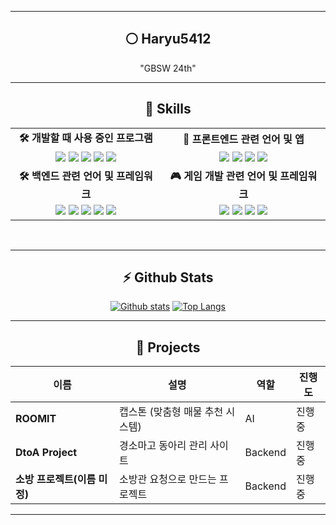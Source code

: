 <meta name="viewport" content="width=device-width, initial-scale=1.0, minimum-scale=1.0">
<div align="center">

---

## ⚪ Haryu5412

"GBSW 24th"

---

## 🧠 Skills

<table style="text-align: center;">
  <tr>
    <td style="text-align: center;"><strong>🛠️ 개발할 때 사용 중인 프로그램</strong></td>
    <td style="text-align: center;"><strong>🎨 프론트엔드 관련 언어 및 앱</strong></td>
  </tr>
  <tr>
    <td style="text-align: center;">
      <img src="https://skillicons.dev/icons?i=vscode" />
      <img src="https://skillicons.dev/icons?i=visualstudio" />
      <img src="https://skillicons.dev/icons?i=idea" />
      <img src="https://skillicons.dev/icons?i=github" />
      <img src="https://skillicons.dev/icons?i=git" />
    </td>
    <td style="text-align: center;">
      <img src="https://skillicons.dev/icons?i=html" />
      <img src="https://skillicons.dev/icons?i=js" />
      <img src="https://skillicons.dev/icons?i=css" />
      <img src="https://skillicons.dev/icons?i=figma" />
    </td>
  </tr>
  <tr>
    <td style="text-align: center;"><strong>🛠️ 백엔드 관련 언어 및 프레임워크</strong></td>
    <td style="text-align: center;"><strong>🎮 게임 개발 관련 언어 및 프레임워크</strong></td>
  </tr>
  <tr>
    <td style="text-align: center;">
      <img src="https://skillicons.dev/icons?i=spring" />
      <img src="https://skillicons.dev/icons?i=java" />
      <img src="https://skillicons.dev/icons?i=py" />
      <img src="https://skillicons.dev/icons?i=flask" />
      <img src="https://skillicons.dev/icons?i=fastapi" />
    </td>
    <td style="text-align: center;">
      <img src="https://skillicons.dev/icons?i=haxe" />
      <img src="https://skillicons.dev/icons?i=haxeflixel" />
      <img src="https://skillicons.dev/icons?i=cpp" />
      <img src="https://skillicons.dev/icons?i=lua" />
    </td>
  </tr>
</table>

<br/>

---

## ⚡ Github Stats

<a href="#">![Github stats](https://github-readme-stats.vercel.app/api?username=haryu5412dev&theme=blueberry&count_private=true&hide_border=true&line_height=20)</a>
<a href="#">![Top Langs](https://github-readme-stats.vercel.app/api/top-langs/?username=haryu5412dev&layout=compact&theme=blueberry&count_private=true&hide_border=true)</a>

---

## 📗 Projects

| 이름 | 설명 | 역할 | 진행도 |
|------|------|------|------|
| **ROOMIT** | 캡스톤 (맞춤형 매물 추천 시스템) | AI | 진행중 |
| **DtoA Project** | 경소마고 동아리 관리 사이트 | Backend | 진행중 |
| **소방 프로젝트(이름 미정)** | 소방관 요청으로 만드는 프로젝트 | Backend | 진행중 |

---
